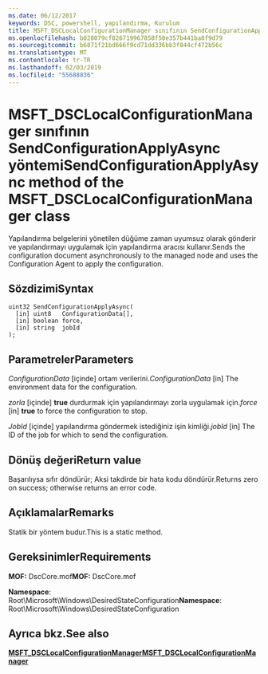 ```yaml
---
ms.date: 06/12/2017
keywords: DSC, powershell, yapılandırma, Kurulum
title: MSFT_DSCLocalConfigurationManager sınıfının SendConfigurationApplyAsync yöntemi
ms.openlocfilehash: b028079cf826719967858f50e357b441ba8f9d79
ms.sourcegitcommit: b6871f21bd666f9cd71dd336bb3f844cf472b56c
ms.translationtype: MT
ms.contentlocale: tr-TR
ms.lasthandoff: 02/03/2019
ms.locfileid: "55688836"
---
```

# <a name="sendconfigurationapplyasync-method-of-the-msftdsclocalconfigurationmanager-class"></a><span data-ttu-id="9d1de-103">MSFT_DSCLocalConfigurationManager sınıfının SendConfigurationApplyAsync yöntemi</span><span class="sxs-lookup"><span data-stu-id="9d1de-103">SendConfigurationApplyAsync method of the MSFT_DSCLocalConfigurationManager class</span></span>

<span data-ttu-id="9d1de-104">Yapılandırma belgelerini yönetilen düğüme zaman uyumsuz olarak gönderir ve yapılandırmayı uygulamak için yapılandırma aracısı kullanır.</span><span class="sxs-lookup"><span data-stu-id="9d1de-104">Sends the configuration document asynchronously to the managed node and uses the Configuration Agent to apply the configuration.</span></span>

## <a name="syntax"></a><span data-ttu-id="9d1de-105">Sözdizimi</span><span class="sxs-lookup"><span data-stu-id="9d1de-105">Syntax</span></span>

```mof
uint32 SendConfigurationApplyAsync(
  [in] uint8   ConfigurationData[],
  [in] boolean force,
  [in] string  jobId
);
```

## <a name="parameters"></a><span data-ttu-id="9d1de-106">Parametreler</span><span class="sxs-lookup"><span data-stu-id="9d1de-106">Parameters</span></span>

<span data-ttu-id="9d1de-107">*ConfigurationData* \[içinde\] ortam verilerini.</span><span class="sxs-lookup"><span data-stu-id="9d1de-107">*ConfigurationData* \[in\] The environment data for the configuration.</span></span>

<span data-ttu-id="9d1de-108">*zorla* \[içinde\] **true** durdurmak için yapılandırmayı zorla uygulamak için.</span><span class="sxs-lookup"><span data-stu-id="9d1de-108">*force* \[in\] **true** to force the configuration to stop.</span></span>

<span data-ttu-id="9d1de-109">*JobId* \[içinde\] yapılandırma göndermek istediğiniz işin kimliği.</span><span class="sxs-lookup"><span data-stu-id="9d1de-109">*jobId* \[in\] The ID of the job for which to send the configuration.</span></span>

## <a name="return-value"></a><span data-ttu-id="9d1de-110">Dönüş değeri</span><span class="sxs-lookup"><span data-stu-id="9d1de-110">Return value</span></span>

<span data-ttu-id="9d1de-111">Başarılıysa sıfır döndürür; Aksi takdirde bir hata kodu döndürür.</span><span class="sxs-lookup"><span data-stu-id="9d1de-111">Returns zero on success; otherwise returns an error code.</span></span>

## <a name="remarks"></a><span data-ttu-id="9d1de-112">Açıklamalar</span><span class="sxs-lookup"><span data-stu-id="9d1de-112">Remarks</span></span>

<span data-ttu-id="9d1de-113">Statik bir yöntem budur.</span><span class="sxs-lookup"><span data-stu-id="9d1de-113">This is a static method.</span></span>

## <a name="requirements"></a><span data-ttu-id="9d1de-114">Gereksinimler</span><span class="sxs-lookup"><span data-stu-id="9d1de-114">Requirements</span></span>

<span data-ttu-id="9d1de-115">**MOF:** DscCore.mof</span><span class="sxs-lookup"><span data-stu-id="9d1de-115">**MOF:** DscCore.mof</span></span>

<span data-ttu-id="9d1de-116">**Namespace**: Root\Microsoft\Windows\DesiredStateConfiguration</span><span class="sxs-lookup"><span data-stu-id="9d1de-116">**Namespace**: Root\Microsoft\Windows\DesiredStateConfiguration</span></span>

## <a name="see-also"></a><span data-ttu-id="9d1de-117">Ayrıca bkz.</span><span class="sxs-lookup"><span data-stu-id="9d1de-117">See also</span></span>

[<span data-ttu-id="9d1de-118">**MSFT_DSCLocalConfigurationManager**</span><span class="sxs-lookup"><span data-stu-id="9d1de-118">**MSFT_DSCLocalConfigurationManager**</span></span>](msft-dsclocalconfigurationmanager.md)